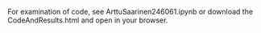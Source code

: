 For examination of code, see ArttuSaarinen246061.ipynb or download the CodeAndResults.html and open in your browser.
